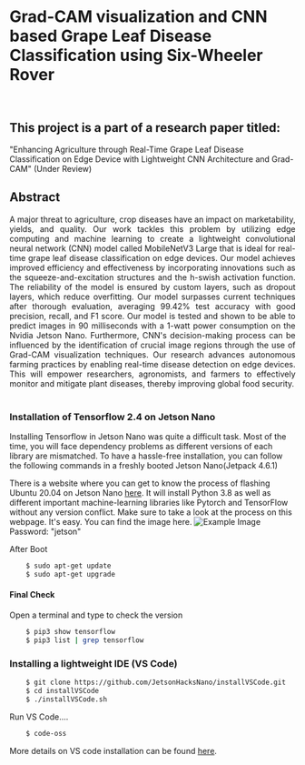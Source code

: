 # Grad-CAM visualization and CNN based Grape Leaf Disease Classification using Six-Wheeler Rover </br>  </br> 



## This project is a part of a research paper titled: 
"Enhancing Agriculture through Real-Time Grape Leaf Disease Classification on Edge Device with Lightweight CNN Architecture and Grad-CAM" (Under Review)



## Abstract
<div style="text-align: justify">
A major threat to agriculture, crop diseases have an impact on marketability, yields, and quality. Our work tackles this problem by utilizing edge computing and machine learning to create a lightweight convolutional neural network (CNN) model called MobileNetV3 Large that is ideal for real-time grape leaf disease classification on edge devices. Our model achieves improved efficiency and effectiveness by incorporating innovations such as the squeeze-and-excitation structures and the h-swish activation function. The reliability of the model is ensured by custom layers, such as dropout layers, which reduce overfitting. Our model surpasses current techniques after thorough evaluation, averaging 99.42% test accuracy with good precision, recall, and F1 score. Our model is tested and shown to be able to predict images in 90 milliseconds with a 1-watt power consumption on the Nvidia Jetson Nano. Furthermore, CNN's decision-making process can be influenced by the identification of crucial image regions through the use of Grad-CAM visualization techniques. Our research advances autonomous farming practices by enabling real-time disease detection on edge devices. This will empower researchers, agronomists, and farmers to effectively monitor and mitigate plant diseases, thereby improving global food security.
</div>
</br/>

### Installation of Tensorflow 2.4 on Jetson Nano
Installing Tensorflow in Jetson Nano was quite a difficult task. Most of the time, you will face dependency problems as different versions of each library are mismatched. To have a hassle-free installation, you can follow the following commands in a freshly booted Jetson Nano(Jetpack 4.6.1)


There is a website where you can get to know the process of flashing Ubuntu 20.04 on Jetson Nano [here](https://github.com/Qengineering/Jetson-Nano-Ubuntu-20-image). It will install Python 3.8 as well as different important machine-learning libraries like Pytorch and TensorFlow without any version conflict. Make sure to take a look at the process on this webpage. It's easy. You can find the image here.  ![Example Image](images/example.png)
Password: "jetson"

After Boot

```bash
    $ sudo apt-get update
    $ sudo apt-get upgrade
```



#### Final Check
Open a terminal and type to check the version
```bash
    $ pip3 show tensorflow
    $ pip3 list | grep tensorflow               
```


### Installing a lightweight IDE (VS Code)
```bash
    $ git clone https://github.com/JetsonHacksNano/installVSCode.git
    $ cd installVSCode
    $ ./installVSCode.sh
```
Run VS Code....
```bash
    $ code-oss
```
More details on VS code installation can be found [here](https://jetsonhacks.com/2019/10/01/jetson-nano-visual-studio-code-python/).
